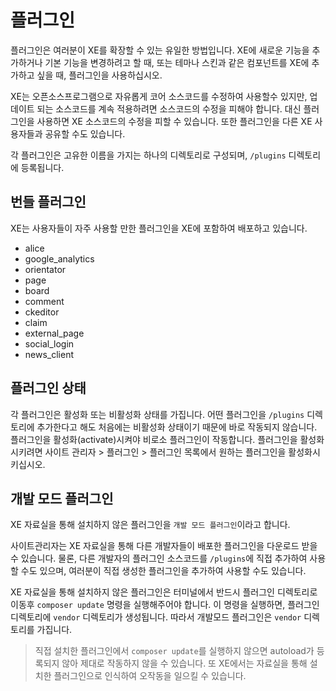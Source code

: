 # 플러그인

플러그인은 여러분이 XE를 확장할 수 있는 유일한 방법입니다. XE에 새로운 기능을 추가하거나 기본 기능을 변경하려고 할 때, 또는 테마나 스킨과 같은 컴포넌트를 XE에 추가하고 싶을 때, 플러그인을 사용하십시오. 

XE는 오픈소스프로그램으로 자유롭게 코어 소스코드를 수정하여 사용할수 있지만, 업데이트 되는 소스코드를 계속 적용하려면 소스코드의 수정을 피해야 합니다. 대신 플러그인을 사용하면 XE 소스코드의 수정을 피할 수 있습니다. 또한 플러그인을 다른 XE 사용자들과 공유할 수도 있습니다.

각 플러그인은 고유한 이름을 가지는 하나의 디렉토리로 구성되며, `/plugins` 디렉토리에 등록됩니다.


## 번들 플러그인

XE는 사용자들이 자주 사용할 만한 플러그인을 XE에 포함하여 배포하고 있습니다.

* alice
* google_analytics
* orientator
* page
* board
* comment
* ckeditor
* claim
* external_page
* social_login
* news_client



## 플러그인 상태

각 플러그인은 활성화 또는 비활성화 상태를 가집니다. 어떤 플러그인을 `/plugins` 디렉토리에 추가한다고 해도 처음에는 비활성화 상태이기 때문에 바로 작동되지 않습니다. 플러그인을 활성화(activate)시켜야 비로소 플러그인이 작동합니다. 플러그인을 활성화시키려면 사이트 관리자 > 플러그인 > 플러그인 목록에서 원하는 플러그인을 활성화시키십시오.


## 개발 모드 플러그인

XE 자료실을 통해 설치하지 않은 플러그인을 `개발 모드 플러그인`이라고 합니다.

사이트관리자는 XE 자료실을 통해 다른 개발자들이 배포한 플러그인을 다운로드 받을 수 있습니다. 물론, 다른 개발자의 플러그인 소스코드를 `/plugins`에 직접 추가하여 사용할 수도 있으며, 여러분이 직접 생성한 플러그인을 추가하여 사용할 수도 있습니다.

XE 자료실을 통해 설치하지 않은 플러그인은 터미널에서 반드시 플러그인 디렉토리로 이동후 `composer update` 명령을 실행해주어야 합니다. 이 명령을 실행하면, 플러그인 디렉토리에 `vendor` 디렉토리가 생성됩니다. 따라서 개발모드 플러그인은 `vendor` 디렉토리를 가집니다.

> 직접 설치한 플러그인에서 `composer update`를 실행하지 않으면 autoload가 등록되지 않아 제대로 작동하지 않을 수 있습니다. 또 XE에서는 자료실을 통해 설치한 플러그인으로 인식하여 오작동을 일으킬 수 있습니다.